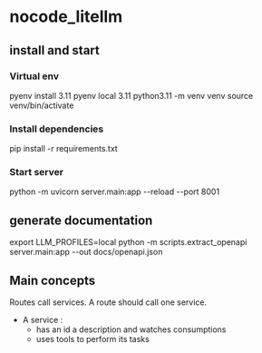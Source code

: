# nocode_litellm

## install and start

### Virtual env

pyenv install 3.11
pyenv local 3.11
python3.11 -m venv venv
source venv/bin/activate

### Install dependencies

pip install -r requirements.txt

### Start server

python -m uvicorn server.main:app --reload --port 8001

## generate documentation

export LLM_PROFILES=local
python -m scripts.extract_openapi server.main:app --out docs/openapi.json

## Main concepts

Routes call services. A route should call one service.

* A service :
  * has an id a description and watches consumptions
  * uses tools to perform its tasks
